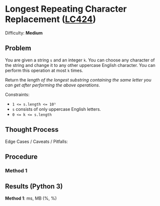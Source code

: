 # Longest Repeating Character Replacement ([LC424](https://leetcode.com/problems/longest-repeating-character-replacement/))
Difficulty: **Medium**

## Problem

You are given a string `s` and an integer `k`. You can choose any character of the string and change it to any other uppercase English character. You can perform this operation at most `k` times.

Return the *length of the longest substring containing the same letter you can get after performing the above operations*.

Constraints:
- `1 <= s.length <= 10⁵`
- `s` consists of only uppercase English letters.
- `0 <= k <= s.length`

## Thought Process

Edge Cases / Caveats / Pitfalls:

## Procedure

### Method 1

## Results (Python 3)

**Method 1**:  ms,  MB (%, %)
